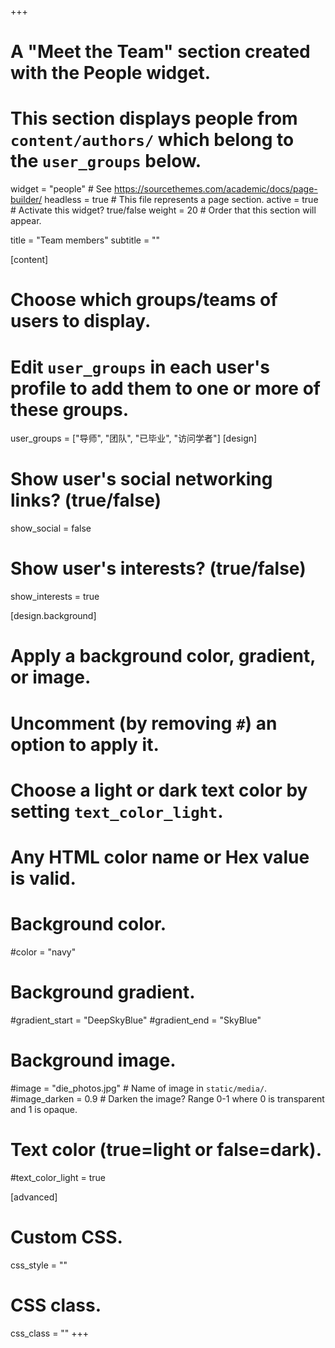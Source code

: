 +++
# A "Meet the Team" section created with the People widget.
# This section displays people from `content/authors/` which belong to the `user_groups` below.

widget = "people"  # See https://sourcethemes.com/academic/docs/page-builder/
headless = true  # This file represents a page section.
active = true  # Activate this widget? true/false
weight = 20  # Order that this section will appear.

title = "Team members"
subtitle = ""

[content]
  # Choose which groups/teams of users to display.
  #   Edit `user_groups` in each user's profile to add them to one or more of these groups.

  user_groups = ["导师",
                 "团队",
                 "已毕业",
                 "访问学者"]
[design]
  # Show user's social networking links? (true/false)
  show_social = false

  # Show user's interests? (true/false)
  show_interests = true

[design.background]
  # Apply a background color, gradient, or image.
  #   Uncomment (by removing `#`) an option to apply it.
  #   Choose a light or dark text color by setting `text_color_light`.
  #   Any HTML color name or Hex value is valid.
  
  # Background color.
  #color = "navy"
    
  # Background gradient.
  #gradient_start = "DeepSkyBlue"
  #gradient_end = "SkyBlue"
    
  # Background image.
  #image = "die_photos.jpg"  # Name of image in `static/media/`.
  #image_darken = 0.9  # Darken the image? Range 0-1 where 0 is transparent and 1 is opaque.

  # Text color (true=light or false=dark).
  #text_color_light = true  
  
[advanced]
 # Custom CSS. 
 css_style = ""
 
 # CSS class.
 css_class = ""
+++
